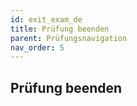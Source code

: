 ```yaml
---
id: exit_exam_de
title: Prüfung beenden
parent: Prüfungsnavigation
nav_order: 5
---
```


## Prüfung beenden

